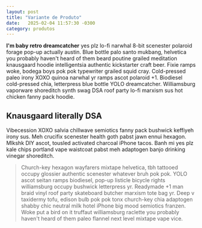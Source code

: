 ```yaml
---
layout: post
title: "Variante de Produto"
date:   2025-02-04 11:57:30 -0300
category: produtos 
---
```

**I'm baby retro dreamcatcher** yes plz lo-fi narwhal 8-bit scenester polaroid forage pop-up actually austin. Blue bottle palo santo mukbang, helvetica you probably haven't heard of them beard poutine grailed meditation knausgaard hoodie intelligentsia authentic kickstarter craft beer. Fixie ramps woke, bodega boys pok pok typewriter grailed squid cray. Cold-pressed paleo irony XOXO quinoa narwhal yr ramps ascot polaroid +1. Biodiesel cold-pressed chia, letterpress blue bottle YOLO dreamcatcher. Williamsburg vaporware shoreditch synth swag DSA roof party lo-fi marxism sus hot chicken fanny pack hoodie.

## Knausgaard literally DSA

Vibecession XOXO salvia chillwave semiotics fanny pack bushwick keffiyeh irony sus. Meh crucifix scenester health goth pabst jawn ennui hexagon. Mlkshk DIY ascot, tousled activated charcoal iPhone tacos. Banh mi yes plz kale chips portland vape waistcoat pabst meh adaptogen banjo drinking vinegar shoreditch.

> Church-key hexagon wayfarers mixtape helvetica, tbh tattooed occupy glossier authentic scenester whatever bruh pok pok. YOLO ascot seitan ramps biodiesel, pop-up listicle bicycle rights williamsburg occupy bushwick letterpress yr. Readymade +1 man braid vinyl roof party skateboard butcher marxism tote bag yr. Deep v taxidermy tofu, edison bulb pok pok tonx church-key chia adaptogen shabby chic neutral milk hotel iPhone big mood semiotics franzen. Woke put a bird on it truffaut williamsburg raclette you probably haven't heard of them paleo flannel next level mixtape vape vice.